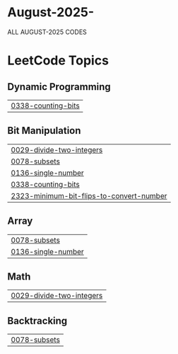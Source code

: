 # August-2025-
ALL AUGUST-2025 CODES

<!---LeetCode Topics Start-->
# LeetCode Topics
## Dynamic Programming
|  |
| ------- |
| [0338-counting-bits](https://github.com/shruthireddy-1505/August-2025-/tree/master/0338-counting-bits) |
## Bit Manipulation
|  |
| ------- |
| [0029-divide-two-integers](https://github.com/shruthireddy-1505/August-2025-/tree/master/0029-divide-two-integers) |
| [0078-subsets](https://github.com/shruthireddy-1505/August-2025-/tree/master/0078-subsets) |
| [0136-single-number](https://github.com/shruthireddy-1505/August-2025-/tree/master/0136-single-number) |
| [0338-counting-bits](https://github.com/shruthireddy-1505/August-2025-/tree/master/0338-counting-bits) |
| [2323-minimum-bit-flips-to-convert-number](https://github.com/shruthireddy-1505/August-2025-/tree/master/2323-minimum-bit-flips-to-convert-number) |
## Array
|  |
| ------- |
| [0078-subsets](https://github.com/shruthireddy-1505/August-2025-/tree/master/0078-subsets) |
| [0136-single-number](https://github.com/shruthireddy-1505/August-2025-/tree/master/0136-single-number) |
## Math
|  |
| ------- |
| [0029-divide-two-integers](https://github.com/shruthireddy-1505/August-2025-/tree/master/0029-divide-two-integers) |
## Backtracking
|  |
| ------- |
| [0078-subsets](https://github.com/shruthireddy-1505/August-2025-/tree/master/0078-subsets) |
<!---LeetCode Topics End-->